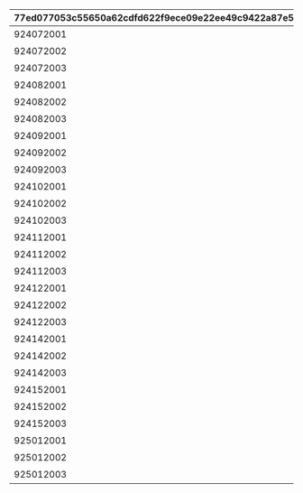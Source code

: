 |77ed077053c55650a62cdfd622f9ece09e22ee49c9422a87e5d3a190175892e1|df391a4615d19ebe3a6fd87a06a1c0513680e6badc3154861ec10795281b61e5|e49404cf9fac1bcb127be72b5702180a2388f50622369bacd5b77e3f8124fcf0|3f4ab93b9746374fcb57e27f97aac587e7dec8b763b926887edf4b25ae9914ef|c22309bc69e61c6730da3491496526cf350491dda100bbaa031d11117a4fa76b|232daf74c295e3c65aa56a0e8aa3cf096056aeea5c15a79fc64b7e22154d4682|ec41942af7727168e45a2a9f79794a66e90da9294139276ab67407d7d175570f|c5d9cdeb4226c229c4145e62894db479ca25a9ed8aa9eebd55bae4c091270075|ee03d9fee8c65015541ad7717fd0f6648c6011274e763f8f210311db7134b286|b7446d8a2ecbcf42c6035fc1587fb7088d7a420faec77b87c2ef2c0f2050bafe|aafaa18b98a96099c60f8e4578ac58f5f02aadaa35aee6b73aca41902e72fe85|69bc66d8581ffc9268b0124afe3e80bf707f3b78ab8f644f0d6743b5f30fbde0|07d0bc16e0e423caac3ac0245aa58bcf5684791cf687a81ff1d28f323023080b|2ad9a424df89313b93d562fa48689731018220b74b39eb53cafe0c9f7ee0e2fb|b47829b9b4e5d4ad2dd50cef959860b1c608ff5ec3934dcb35d2cb92f11228ae|
| --- | --- | --- | --- | --- | --- | --- | --- | --- | --- | --- | --- | --- | --- | --- |
|924072001|8|90|96|前哨クエスト|6|0|0|25|924070100|92407|92407020|1|92407010|924073001|
|924072002|8|90|96|前哨クエスト|6|0|92407010|25|924070200|92407|92407030|2|92407020|924073002|
|924072003|8|90|96|前哨クエスト|6|0|92407020|25|924070300|92407|0|3|92407030|924073003|
|924082001|25|90|540|前哨クエスト|25|0|0|25|924080100|92408|92408020|1|92408010|924083001|
|924082002|25|90|540|前哨クエスト|25|0|92408010|25|924080200|92408|92408030|2|92408020|924083002|
|924082003|25|90|540|前哨クエスト|25|0|92408020|25|924080300|92408|0|3|92408030|924083003|
|924092001|25|90|540|前哨クエスト|25|0|0|25|924090100|92409|92409020|1|92409010|924093001|
|924092002|25|90|540|前哨クエスト|25|0|92409010|25|924090200|92409|92409030|2|92409020|924093002|
|924092003|25|90|540|前哨クエスト|25|0|92409020|25|924090300|92409|0|3|92409030|924093003|
|924102001|25|90|540|前哨クエスト|25|0|0|25|924100100|92410|92410020|1|92410010|924103001|
|924102002|25|90|540|前哨クエスト|25|0|92410010|25|924100200|92410|92410030|2|92410020|924103002|
|924102003|25|90|540|前哨クエスト|25|0|92410020|25|924100300|92410|0|3|92410030|924103003|
|924112001|25|90|540|前哨クエスト|25|0|0|25|924110100|92411|92411020|1|92411010|924113001|
|924112002|25|90|540|前哨クエスト|25|0|92411010|25|924110200|92411|92411030|2|92411020|924113002|
|924112003|25|90|540|前哨クエスト|25|0|92411020|25|924110300|92411|0|3|92411030|924113003|
|924122001|25|90|540|前哨クエスト|25|0|0|25|924120100|92412|92412020|1|92412010|924123001|
|924122002|25|90|540|前哨クエスト|25|0|92412010|25|924120200|92412|92412030|2|92412020|924123002|
|924122003|25|90|540|前哨クエスト|25|0|92412020|25|924120300|92412|0|3|92412030|924123003|
|924142001|25|90|540|前哨クエスト|25|0|0|25|924140100|92414|92414020|1|92414010|924143001|
|924142002|25|90|540|前哨クエスト|25|0|92414010|25|924140200|92414|92414030|2|92414020|924143002|
|924142003|25|90|540|前哨クエスト|25|0|92414020|25|924140300|92414|0|3|92414030|924143003|
|924152001|25|90|540|前哨クエスト|25|0|0|25|924150100|92415|92415020|1|92415010|924153001|
|924152002|25|90|540|前哨クエスト|25|0|92415010|25|924150200|92415|92415030|2|92415020|924153002|
|924152003|25|90|540|前哨クエスト|25|0|92415020|25|924150300|92415|0|3|92415030|924153003|
|925012001|25|90|540|前哨クエスト|25|0|0|25|925010100|92413|92501020|1|92501010|925013001|
|925012002|25|90|540|前哨クエスト|25|0|92501010|25|925010200|92413|92501030|2|92501020|925013002|
|925012003|25|90|540|前哨クエスト|25|0|92501020|25|925010300|92413|0|3|92501030|925013003|